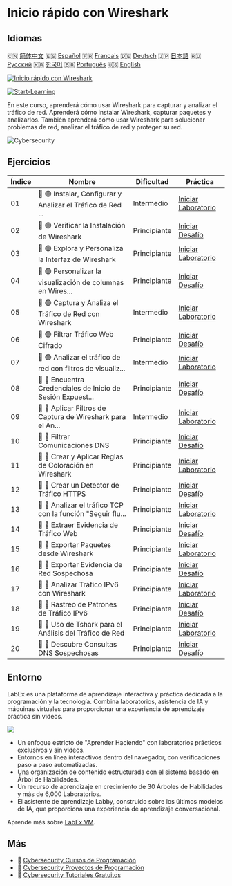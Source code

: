 # Inicio rápido con Wireshark

## Idiomas

🇨🇳 [简体中文](README_zh.md) 🇪🇸 [Español](README_es.md) 🇫🇷 [Français](README_fr.md) 🇩🇪 [Deutsch](README_de.md) 🇯🇵 [日本語](README_ja.md) 🇷🇺 [Русский](README_ru.md) 🇰🇷 [한국어](README_ko.md) 🇧🇷 [Português](README_pt.md) 🇺🇸 [English](README.md) 

[![Inicio rápido con Wireshark](https://cover-creator.labex.io/quick-start-with-wireshark.png?lang=es)](https://labex.io/es/courses/quick-start-with-wireshark)

[![Start-Learning](https://img.shields.io/badge/Start-Learning-whitesmoke?style=for-the-badge)](https://labex.io/es/courses/quick-start-with-wireshark)

En este curso, aprenderá cómo usar Wireshark para capturar y analizar el tráfico de red. Aprenderá cómo instalar Wireshark, capturar paquetes y analizarlos. También aprenderá cómo usar Wireshark para solucionar problemas de red, analizar el tráfico de red y proteger su red.

![Cybersecurity](https://img.shields.io/badge/Cybersecurity-whitesmoke?style=for-the-badge&logo=cybersecurity)


## Ejercicios

|   Índice | Nombre                                                      | Dificultad   | Práctica                                                                                                                                                      |
|----------|-------------------------------------------------------------|--------------|---------------------------------------------------------------------------------------------------------------------------------------------------------------|
|       01 | 📖 🟢 Instalar, Configurar y Analizar el Tráfico de Red ... | Intermedio   | <a target='_blank' href='https://labex.io/es/tutorials/wireshark-install-configure-and-analyze-network-traffic-with-wireshark-415947'>Iniciar Laboratorio</a> |
|       02 | 🎯 🟢 Verificar la Instalación de Wireshark                 | Principiante | <a target='_blank' href='https://labex.io/es/tutorials/wireshark-verify-wireshark-installation-548783'>Iniciar Desafío</a>                                    |
|       03 | 📖 🟢 Explora y Personaliza la Interfaz de Wireshark        | Principiante | <a target='_blank' href='https://labex.io/es/tutorials/wireshark-explore-and-customize-wireshark-interface-415949'>Iniciar Laboratorio</a>                    |
|       04 | 🎯 🟢 Personalizar la visualización de columnas en Wires... | Principiante | <a target='_blank' href='https://labex.io/es/tutorials/wireshark-customize-wireshark-column-display-548785'>Iniciar Desafío</a>                               |
|       05 | 📖 🟢 Captura y Analiza el Tráfico de Red con Wireshark     | Intermedio   | <a target='_blank' href='https://labex.io/es/tutorials/wireshark-capture-and-analyze-network-traffic-with-wireshark-415956'>Iniciar Laboratorio</a>           |
|       06 | 🎯 🟢 Filtrar Tráfico Web Cifrado                           | Principiante | <a target='_blank' href='https://labex.io/es/tutorials/wireshark-filter-encrypted-web-traffic-548806'>Iniciar Desafío</a>                                     |
|       07 | 📖 🟢 Analizar el tráfico de red con filtros de visualiz... | Intermedio   | <a target='_blank' href='https://labex.io/es/tutorials/wireshark-analyze-network-traffic-with-wireshark-display-filters-415944'>Iniciar Laboratorio</a>       |
|       08 | 🎯 🔵 Encuentra Credenciales de Inicio de Sesión Expuest... | Principiante | <a target='_blank' href='https://labex.io/es/tutorials/wireshark-find-exposed-login-credentials-548820'>Iniciar Desafío</a>                                   |
|       09 | 📖 🔵 Aplicar Filtros de Captura de Wireshark para el An... | Intermedio   | <a target='_blank' href='https://labex.io/es/tutorials/wireshark-apply-wireshark-capture-filters-for-network-traffic-analysis-415940'>Iniciar Laboratorio</a> |
|       10 | 🎯 🔵 Filtrar Comunicaciones DNS                            | Principiante | <a target='_blank' href='https://labex.io/es/tutorials/wireshark-filter-dns-communications-548826'>Iniciar Desafío</a>                                        |
|       11 | 📖 🔵 Crear y Aplicar Reglas de Coloración en Wireshark     | Principiante | <a target='_blank' href='https://labex.io/es/tutorials/wireshark-create-and-apply-colorizing-rules-in-wireshark-415941'>Iniciar Laboratorio</a>               |
|       12 | 🎯 🔵 Crear un Detector de Tráfico HTTPS                    | Principiante | <a target='_blank' href='https://labex.io/es/tutorials/wireshark-create-https-traffic-detector-548831'>Iniciar Desafío</a>                                    |
|       13 | 📖 🔵 Analizar el tráfico TCP con la función "Seguir flu... | Principiante | <a target='_blank' href='https://labex.io/es/tutorials/wireshark-analyze-tcp-traffic-with-wireshark-follow-tcp-stream-feature-415946'>Iniciar Laboratorio</a> |
|       14 | 🎯 🔵 Extraer Evidencia de Tráfico Web                      | Principiante | <a target='_blank' href='https://labex.io/es/tutorials/wireshark-extract-web-traffic-evidence-548842'>Iniciar Desafío</a>                                     |
|       15 | 📖 🔵 Exportar Paquetes desde Wireshark                     | Principiante | <a target='_blank' href='https://labex.io/es/tutorials/wireshark-export-packets-from-wireshark-415945'>Iniciar Laboratorio</a>                                |
|       16 | 🎯 🔵 Exportar Evidencia de Red Sospechosa                  | Principiante | <a target='_blank' href='https://labex.io/es/tutorials/wireshark-export-suspicious-network-evidence-548847'>Iniciar Desafío</a>                               |
|       17 | 📖 🔵 Analizar Tráfico IPv6 con Wireshark                   | Principiante | <a target='_blank' href='https://labex.io/es/tutorials/wireshark-analyze-ipv6-traffic-with-wireshark-415950'>Iniciar Laboratorio</a>                          |
|       18 | 🎯 🔵 Rastreo de Patrones de Tráfico IPv6                   | Principiante | <a target='_blank' href='https://labex.io/es/tutorials/wireshark-track-ipv6-traffic-patterns-548851'>Iniciar Desafío</a>                                      |
|       19 | 📖 🔵 Uso de Tshark para el Análisis del Tráfico de Red     | Principiante | <a target='_blank' href='https://labex.io/es/tutorials/wireshark-use-tshark-for-network-traffic-analysis-415942'>Iniciar Laboratorio</a>                      |
|       20 | 🎯 🔵 Descubre Consultas DNS Sospechosas                    | Principiante | <a target='_blank' href='https://labex.io/es/tutorials/wireshark-uncover-suspicious-dns-queries-548854'>Iniciar Desafío</a>                                   |

## Entorno

LabEx es una plataforma de aprendizaje interactiva y práctica dedicada a la programación y la tecnología. Combina laboratorios, asistencia de IA y máquinas virtuales para proporcionar una experiencia de aprendizaje práctica sin videos.

![](https://tutorial-screenshot.getvm.io/images/vm-1725247253.png)

- Un enfoque estricto de "Aprender Haciendo" con laboratorios prácticos exclusivos y sin videos.
- Entornos en línea interactivos dentro del navegador, con verificaciones paso a paso automatizadas.
- Una organización de contenido estructurada con el sistema basado en Árbol de Habilidades.
- Un recurso de aprendizaje en crecimiento de 30 Árboles de Habilidades y más de 6,000 Laboratorios.
- El asistente de aprendizaje Labby, construido sobre los últimos modelos de IA, que proporciona una experiencia de aprendizaje conversacional.

Aprende más sobre [LabEx VM](https://support.labex.io/using-labex/virtual-machine).

## Más

- 🔗 [Cybersecurity Cursos de Programación](https://github.com/labex-labs/awesome-programming-courses)
- 🔗 [Cybersecurity Proyectos de Programación](https://github.com/labex-labs/awesome-programming-projects)
- 🔗 [Cybersecurity Tutoriales Gratuitos](https://github.com/labex-labs/cybersecurity-free-tutorials)

